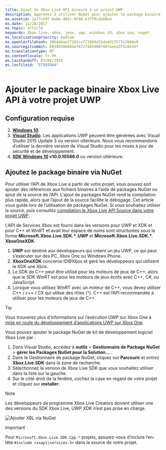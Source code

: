 ```yaml
---
title: Ajout de Xbox Live API binaire à un projet UWP
description: Apprenez à utiliser NuGet pour ajouter le package binaire Xbox Live API à votre projet UWP.
ms.assetid: 1e77ce9f-8a0e-402c-9f46-e37f9cda90ed
ms.date: 11/28/2017
ms.topic: article
keywords: Xbox live, xbox, jeux, uwp, windows 10, xbox une, nuget
ms.localizationpriority: medium
ms.openlocfilehash: 20b4d4ae27282ccf71964d31da4d1f577c280de8
ms.sourcegitcommit: b034650b684a767274d5d88746faeea373c8e34f
ms.translationtype: MT
ms.contentlocale: fr-FR
ms.lasthandoff: 03/06/2019
ms.locfileid: "57593944"
---
```

# <a name="add-xbox-live-apis-binary-package-to-your-uwp-project"></a>Ajouter le package binaire Xbox Live API à votre projet UWP

## <a name="requirements"></a>Configuration requise

2. **[Windows 10](https://microsoft.com/windows)**.
3. **[Visual Studio](https://www.visualstudio.com/)**. Les applications UWP peuvent être générées avec Visual Studio 2015 Update 3 ou version ultérieure. Nous vous recommandons d’utiliser la dernière version de Visual Studio pour les mises à jour de sécurité et de développement.
4. **[SDK Windows 10](https://developer.microsoft.com/windows/downloads/windows-10-sdk) v10.0.10586.0** ou version ultérieure.

## <a name="add-the-binary-package-via-nuget"></a>Ajoutez le package binaire via NuGet

Pour utiliser l’API de Xbox Live à partir de votre projet, vous pouvez soit ajouter des références aux fichiers binaires à l’aide de packages NuGet ou ajout de la source de l’API. L'ajout de packages NuGet rend la compilation plus rapide, alors que l’ajout de la source facilite le débogage. Cet article vous guide lors de l’utilisation de packages NuGet. Si vous souhaitez utiliser la source, puis consultez [compilation le Xbox Live API Source dans votre projet UWP](add-xbox-live-apis-source-to-a-uwp-project.md).

L’API de Services Xbox est fourni dans les versions pour UWP et XDK et pour C++ et WinRT et avait leur espace de noms sont structurées sous la forme **Microsoft.Xbox.Live.SDK.*. UWP** et **Microsoft.Xbox.Live.SDK.*. XboxOneXDK**.

1. **UWP** est destiné aux développeurs qui créent un jeu UWP, ce qui peut s’exécuter sur des PC, Xbox One ou Windows Phone.
2. **XboxOneXDK** concerne ID@Xbox et géré les développeurs qui utilisent le XDK une Xbox.
3. Le SDK de C++ peut être utilisé pour les moteurs de jeux de C++, alors que le SDK WinRT est pour les moteurs de jeux écrits avec C++, C#, ou JavaScript.
4. Lorsque vous utilisez WinRT avec un moteur de C++, vous devez utiliser C++ / c++ / CX qui utilise des rôles (^). C++ est l’API recommandée à utiliser pour les moteurs de jeux de C++.  

> [!TIP]
> Vous trouverez plus d’informations sur l’exécution UWP sur Xbox One à [mise en route du développement d’applications UWP sur Xbox One](https://docs.microsoft.com/windows/uwp/xbox-apps/getting-started).

Vous pouvez ajouter le package NuGet de kit de développement logiciel Xbox Live par :

1. Dans Visual Studio, accédez à **outils** > **Gestionnaire de Package NuGet** > **gérer les Packages NuGet pour la Solution...** .
2. Dans le Gestionnaire de package NuGet, cliquez sur **Parcourir** et entrez **Xbox.Live.SDK** dans la zone de recherche.
3. Sélectionnez la version de Xbox Live SDK que vous souhaitez utiliser dans la liste sur la gauche.
3. Sur le côté droit de la fenêtre, cochez la case en regard de votre projet et cliquez sur **installer**.

> [!NOTE]
> Les développeurs de programme Xbox Live Creators doivent utiliser une des versions du SDK Xbox Live, UWP XDK n’est pas prise en charge.

![Ajouter XBL via NuGet](../images/getting_started/vs-add-nuget-xbl.gif)

> [!IMPORTANT]
> Pour `Microsoft.Xbox.Live.SDK.Cpp.*` projets, assurez-vous d’inclure l’en-tête `#include <xsapi\services.h>` dans la source de votre projet.
